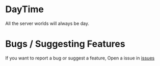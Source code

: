 # DayTime
All the server worlds will always be day.
# Bugs / Suggesting Features
If you want to report a bug or suggest a feature, Open a issue in [issues](https://github.com/Krishvy/DayTime/issues)
